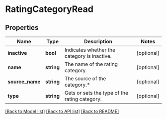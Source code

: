 # RatingCategoryRead

## Properties
Name | Type | Description | Notes
------------ | ------------- | ------------- | -------------
**inactive** | **bool** | Indicates whether the category is inactive. | [optional] 
**name** | **string** | The name of the rating category. | [optional] 
**source_name** | **string** | The source of the category.* | [optional] 
**type** | **string** | Gets or sets the type of the rating category. | [optional] 

[[Back to Model list]](../../README.md#documentation-for-models) [[Back to API list]](../../README.md#documentation-for-api-endpoints) [[Back to README]](../../README.md)

